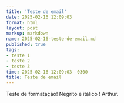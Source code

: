 ```yaml
---
title: 'Teste de email'
date: 2025-02-16 12:09:03
format: html
layout: post
markup: markdown
name: 2025-02-16-teste-de-email.md
published: true
tags: 
- teste 1
- teste 2
- teste 3
time: 2025-02-16 12:09:03 -0300
title: Teste de email
---
```

Teste de formatação! Negrito e itálico ! Arthur.